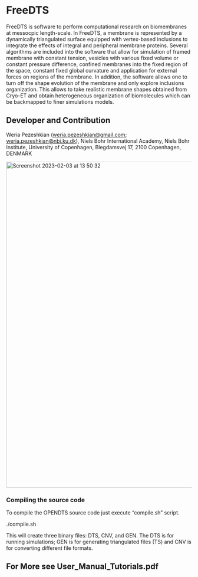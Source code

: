 # FreeDTS

FreeDTS is software to perform computational research on biomembranes at messocpic length-scale. In FreeDTS, a membrane is represented by a dynamically triangulated surface equipped with vertex-based inclusions to integrate the effects of integral and peripheral membrane proteins. Several algorithms are included into the software that allow for simulation of framed membrane with constant tension, vesicles with various fixed volume or constant pressure difference, confined membranes into the fixed region of the space, constant fixed global curvature and application for external forces on regions of the membrane. In addition, the software allows one to turn off the shape evolution of the membrane and only explore inclusions organization. This allows to take realistic membrane shapes obtained from Cryo-ET and obtain heterogeneous organization of biomolecules which can be backmapped to finer simulations models. 

## Developer and Contribution 
Weria Pezeshkian (weria.pezeshkian@gmail.com; weria.pezeshkian@nbi.ku.dk),
Niels Bohr International Academy, 
Niels Bohr Institute, 
University of Copenhagen, 
Blegdamsvej 17, 2100 Copenhagen, DENMARK


<img width="884" alt="Screenshot 2023-02-03 at 13 50 32" src="https://user-images.githubusercontent.com/47776510/216607774-2a3e9391-5a6d-43ce-998f-40960f38c273.png">


### Compiling the source code
To compile the OPENDTS source code just execute “compile.sh” script.

./compile.sh

This will create three binary files: DTS, CNV, and GEN. The DTS is for running simulations; GEN is for generating triangulated files (TS) and CNV is for converting different file formats.

## For More see User_Manual_Tutorials.pdf
